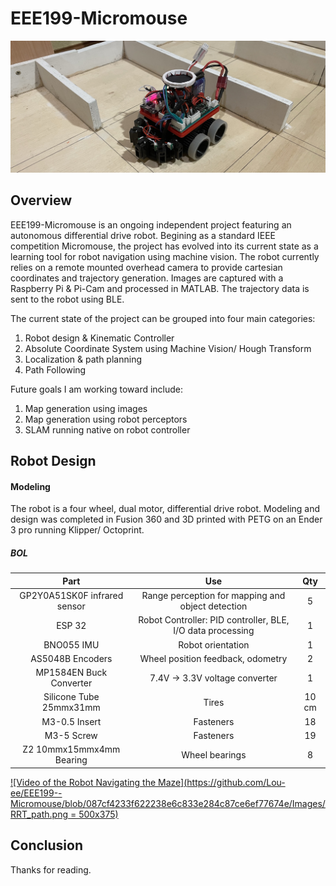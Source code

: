 # EEE199-Micromouse

![alt text](https://github.com/Lou-ee/EEE199--Micromouse/blob/2d07c3c2da80336d45141a2d836fa3eb12fdac01/Images/Mouse_Main.jpeg "EEE199-Micromouse")

## Overview
EEE199-Micromouse is an ongoing independent project featuring an autonomous differential drive robot. Begining as a standard IEEE competition Micromouse, the project has evolved into its current state as a learning tool for robot navigation using machine vision. The robot currently relies on a remote mounted overhead camera to provide cartesian coordinates and trajectory generation. Images are captured with a Raspberry Pi & Pi-Cam and processed in MATLAB. The  trajectory data is sent to the robot using BLE. 

The current state of the project can be grouped into four main categories:   
   1. Robot design & Kinematic Controller
   2. Absolute Coordinate System using Machine Vision/ Hough Transform
   3. Localization & path planning
   4. Path Following

Future goals I am working toward include:
   1. Map generation using images
   2. Map generation using robot perceptors
   3. SLAM running native on robot controller

## Robot Design

#### Modeling

   The robot is a four wheel, dual motor, differential drive robot. Modeling and design was completed in Fusion 360 and 3D printed with PETG on an Ender 3 pro running Klipper/ Octoprint. 

   ##### BOL
   |  Part |  Use | Qty  |
   | :---: | :---:|:---: |
   | GP2Y0A51SK0F infrared sensor | Range perception for mapping and object detection | 5 |
   | ESP 32 | Robot Controller: PID controller, BLE, I/O data processing | 1 |
   | BNO055 IMU | Robot orientation | 1 |
   | AS5048B Encoders | Wheel position feedback, odometry | 2 | 
   | MP1584EN Buck Converter| 7.4V -> 3.3V voltage converter | 1 |
   | Silicone Tube 25mmx31mm| Tires | 10 cm |
   | M3-0.5 Insert | Fasteners | 18 |
   | M3-5 Screw | Fasteners | 19 |
   | Z2 10mmx15mmx4mm Bearing | Wheel bearings | 8 | 
   
[![Video of the Robot Navigating the Maze](https://github.com/Lou-ee/EEE199--Micromouse/blob/087cf4233f622238e6c833e284c87ce6ef77674e/Images/RRT_path.png = 500x375)](https://youtu.be/qSRAssMJCGc)




## Conclusion 
Thanks for reading. 
